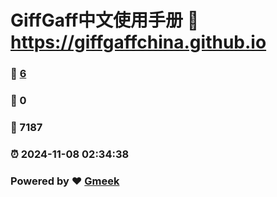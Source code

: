 # GiffGaff中文使用手册 :link: https://giffgaffchina.github.io 
### :page_facing_up: [6](https://giffgaffchina.github.io/tag.html) 
### :speech_balloon: 0 
### :hibiscus: 7187 
### :alarm_clock: 2024-11-08 02:34:38 
### Powered by :heart: [Gmeek](https://github.com/Meekdai/Gmeek)
